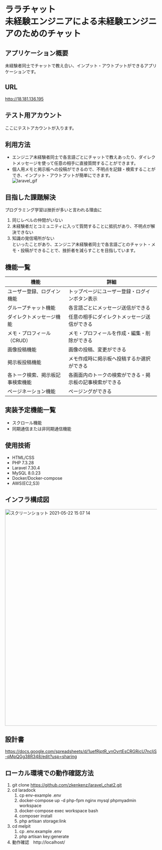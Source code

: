 # ララチャット<br>未経験エンジニアによる未経験エンジニアのためのチャット
## アプリケーション概要
未経験者同士でチャットで教え合い、インプット・アウトプットができるアプリケーションです。<br>
## URL
http://18.181.136.195
## テスト用アカウント
ここにテストアカウントが入ります。
## 利用方法
- エンジニア未経験者同士で各言語ごとにチャットで教えあったり、ダイレクトメッセージを使って任意の相手に直接質問することができます。　<br>
- 個人用メモと掲示板への投稿ができるので、不明点を記録・検索することができ、インプット・アウトプットが簡単にできます。　<br>
![laravel_gif](https://user-images.githubusercontent.com/76867234/118641353-03a68200-b815-11eb-8670-b9635c5c24e2.gif)

## 目指した課題解決
プログラミング学習は挫折が多いと言われる理由に <br>
1. 同じレベルの仲間がいない <br>
2. 未経験者だとコミュニティに入って質問することに抵抗があり、不明点が解決できない <br>
3. 知識の発信場所がない <br>
といったことがあり、エンジニア未経験者同士で各言語ごとのチャット・メモ・投稿ができることで、挫折者を減らすことを目指しています。
## 機能一覧
機能 | 詳細 
-|-
ユーザー登録、ログイン機能 | トップページにユーザー登録・ログインボタン表示
グループチャット機能 | 各言語ごとにメッセージ送信ができる
ダイレクトメッセージ機能 | 任意の相手にダイレクトメッセージ送信ができる
メモ・プロフィール（CRUD） | メモ・プロフィールを作成・編集・削除ができる
画像投稿機能 | 画像の投稿、変更ができる
掲示板投稿機能 | メモ作成時に掲示板へ投稿するか選択ができる
各トーク検索、掲示板記事検索機能 | 各画面内のトークの検索ができる・掲示板の記事検索ができる
ページネーション機能 | ページングができる
## 実装予定機能一覧
- スクロール機能
- 同期通信または非同期通信機能
## 使用技術
- HTML/CSS
- PHP 7.3.28
- Laravel 7.30.4
- MySQL 8.0.23
- Docker/Docker-compose
- AWS(EC2,S3)
## インフラ構成図
<img width="715" alt="スクリーンショット 2021-05-22 15 07 14" src="https://user-images.githubusercontent.com/76867234/119216591-7a8e9400-bb0f-11eb-8f9c-fe1dac3cdf33.png">

## 設計書
https://docs.google.com/spreadsheets/d/1uefRjptR_vnOvrtEsCRGRicU7ncljS-qMpQGg38R348/edit?usp=sharing
## ローカル環境での動作確認方法
1. git clone https://github.com/zkenkenz/laravel_chat2.git
1. cd laradock
    1. cp env-example .env
    2. docker-compose up -d php-fpm nginx mysql phpmyadmin workspace
    3. docker-compose exec workspace bash
    4. composer install
    5. php artisan storage:link
1. cd melpit 
    1. cp .env.example .env
    2. php artisan key:generate
1. 動作確認　http://localhost/
